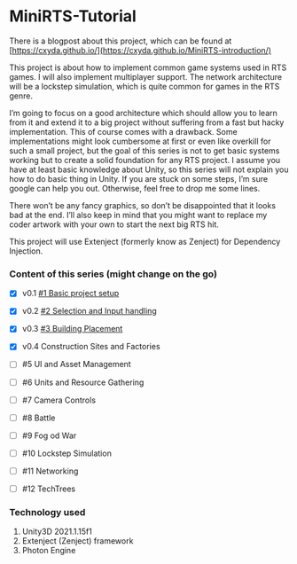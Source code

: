 # MiniRTS-Tutorial

There is a blogpost about this project, which can be found at [https://cxyda.github.io/](https://cxyda.github.io/MiniRTS-introduction/)

This project is about how to implement common game systems used in RTS games. I will also implement multiplayer support. The network architecture will be a lockstep simulation, which is quite common for games in the RTS genre.

I’m going to focus on a good architecture which should allow you to learn from it and extend it to a big project without suffering from a fast but hacky implementation. This of course comes with a drawback. Some implementations might look cumbersome at first or even like overkill for such a small project, but the goal of this series is not to get basic systems working but to create a solid foundation for any RTS project. I assume you have at least basic knowledge about Unity, so this series will not explain you how to do basic thing in Unity. If you are stuck on some steps, I’m sure google can help you out. Otherwise, feel free to drop me some lines.

There won’t be any fancy graphics, so don’t be disappointed that it looks bad at the end. I’ll also keep in mind that you might want to replace my coder artwork with your own to start the next big RTS hit.

This project will use Extenject (formerly know as Zenject) for Dependency Injection.


### Content of this series (might change on the go)

- [x] v0.1 [#1 Basic project setup](https://github.com/Cxyda/MiniRTS-Tutorial/tree/0.1)
- [x] v0.2 [#2 Selection and Input handling](https://github.com/Cxyda/MiniRTS-Tutorial/tree/0.2)
- [x] v0.3 [#3 Building Placement](https://github.com/Cxyda/MiniRTS-Tutorial/tree/0.3)
- [x] v0.4 Construction Sites and Factories
- [ ] \#5 UI and Asset Management
- [ ] \#6 Units and Resource Gathering
- [ ] \#7 Camera Controls
- [ ] \#8 Battle
- [ ] \#9 Fog od War
- [ ] \#10 Lockstep Simulation
- [ ] \#11 Networking
- [ ] \#12 TechTrees


### Technology used

1. Unity3D 2021.1.15f1
2. Extenject (Zenject) framework
3. Photon Engine
